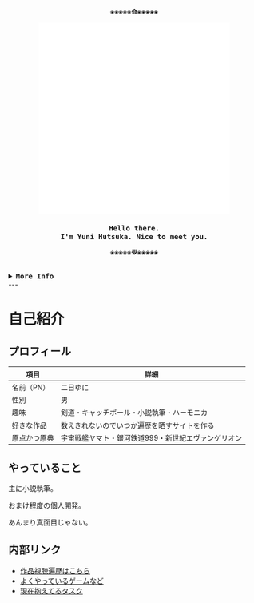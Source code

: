 <!-- Rxyhn's Aesthetic GitHub Profile -->
<div align="justify">

<!-- Profile -->
<p align="center"><strong><samp>❀❀❀❀❀⟰❀❀❀❀❀</samp></strong></p>

<p align="center">
  <samp>
      <img src="./view/mark.svg">
    <br>
    <br>
    <b>
      Hello there.
    <br>
      I'm Yuni Hutsuka. Nice to meet you.
    </b>
  </samp>
</p>

<p align="center"><strong><samp>❀❀❀❀❀⟱❀❀❀❀❀</samp></strong></p>

<br>

<details>
<summary><samp><b>More Info</b></samp></summary>

<h2></h2><br>

<!-- Contact Me -->
<p align="center">
  <samp>
    [<a href="https://twitter.com/yuni_hutsuka">twitter</a>]
    [<a href="https://www.pixiv.net/users/20509498">pixiv</a>]
    [<a href="https://kakuyomu.jp/users/yuni_hutsuka">kakuyomu</a>]
    [<a href="mailto:yuni.wille999@gmail.com">e-mail</a>]
  </samp>
</p>

<h2></h2><br>

<!-- Github Stats -->
<div align="center">
  <table>
    <tr>
      <td>
        <a href="#--------">
          <img height="137px" align="center" alt="GitHub Stats" src="https://github-readme-stats.vercel.app/api?username=yuni-hutsuka&count_private=true&show_icons=true&include_all_commits=true&line_height=21&hide_border=true&theme=nord"/>
        </a>
      </td>
      <td>
        <a href="#--------">
          <img height="137px" align="center" alt="Top Language" src="https://github-readme-stats.vercel.app/api/top-langs/?username=yuni-hutsuka&layout=compact&line_height=21&hide_border=true&theme=nord"/>
        </a>
      </td>
    </tr>
  </table>
</div>

</details>
</div>
---

# 自己紹介

## プロフィール

| 項目         | 詳細                                                 |
|--------------|------------------------------------------------------|
| 名前（PN）   | 二日ゆに                                             |
| 性別         | 男                                                   |
| 趣味         | 剣道・キャッチボール・小説執筆・ハーモニカ           |
| 好きな作品   | 数えきれないのでいつか遍歴を晒すサイトを作る         |
| 原点かつ原典 | 宇宙戦艦ヤマト・銀河鉄道999・新世紀エヴァンゲリオン  |

## やっていること

主に小説執筆。

おまけ程度の個人開発。

あんまり真面目じゃない。

## 内部リンク

- [作品視聴遍歴はこちら](./detail/history.md)
- [よくやっているゲームなど](./detail/games.md)
- [現在抱えてるタスク](./detail/task.md)
